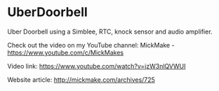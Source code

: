 # UberDoorbell
Uber Doorbell using a Simblee, RTC, knock sensor and audio amplifier.

Check out the video on my YouTube channel: MickMake - https://www.youtube.com/c/MickMakes

Video link: https://www.youtube.com/watch?v=jzW3nlQVWUI

Website article: http://mickmake.com/archives/725
